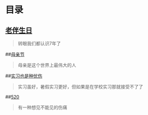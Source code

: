 ﻿# 目录

## [老伴生日](Directory/20140509.md)

>转眼我们都认识7年了

##[母亲节](Directory/20140511.md)

>母亲是这个世界上最伟大的人

##[实习也是种忧伤](Directory/20140516.md)

>实习虽好，暑假实习更好，但如果是在学校实习那就接受不了了

##[520](Directory/20140520.md)

>有一种想见不能见的伤痛
